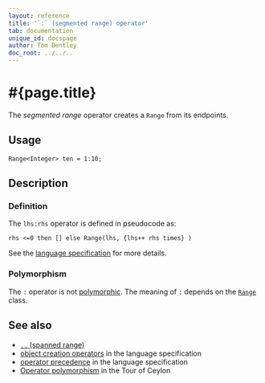 ```yaml
---
layout: reference
title: '`:` (segmented range) operator'
tab: documentation
unique_id: docspage
author: Tom Bentley
doc_root: ../../..
---
```


# #{page.title}

The *segmented range* operator creates a `Range` from its endpoints.

## Usage 

    Range<Integer> ten = 1:10;

## Description


### Definition

The `lhs:rhs` operator is defined in pseudocode as:

<!-- check:none -->
    rhs <=0 then [] else Range(lhs, {lhs++ rhs times} )

See the [language specification](#{site.urls.spec_current}#constructors) for 
more details.

### Polymorphism

The `:` operator is not [polymorphic](#{page.doc_root}/reference/operator/operator-polymorphism). 
The meaning of `:` depends on the 
[`Range`](#{site.urls.apidoc_current}/Range.type.html) 
class.

## See also

* [`..` (spanned range)](../spanned-range)
* [object creation operators](#{site.urls.spec_current}#constructors) in the 
  language specification
* [operator precedence](#{site.urls.spec_current}#operatorprecedence) in the 
  language specification
* [Operator polymorphism](#{page.doc_root}/tour/language-module/#operator_polymorphism) 
  in the Tour of Ceylon

